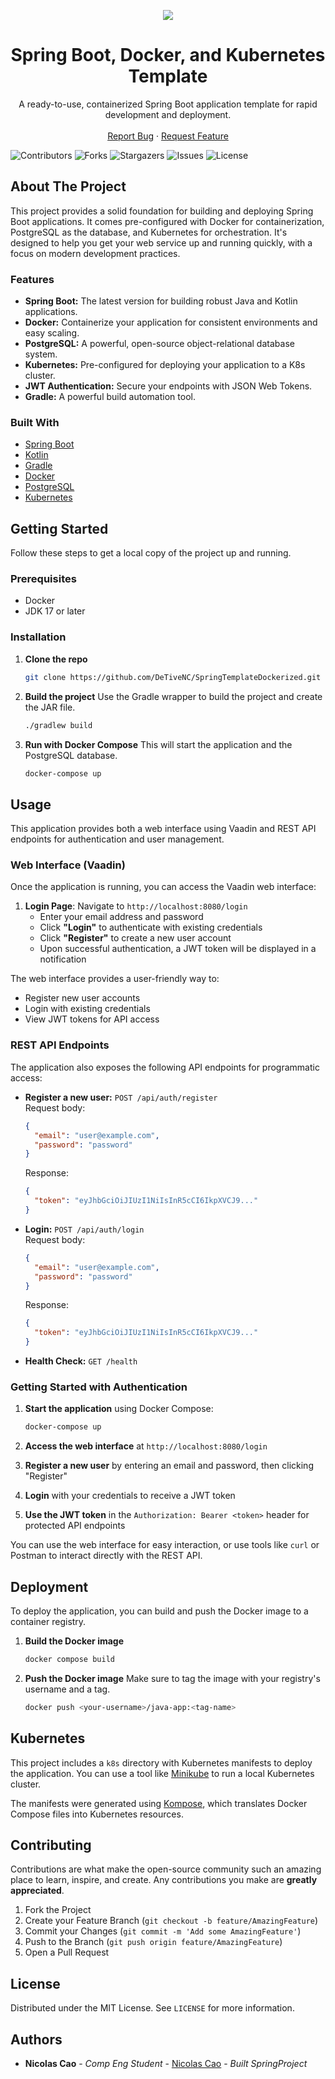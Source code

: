 <p align="center">
  <a href="https://skillicons.dev">
    <img src="https://skillicons.dev/icons?i=git,githubactions,kubernetes,docker,gradle,postgres,spring,kotlin&perline=8" />
  </a>
</p>

<h1 align="center">Spring Boot, Docker, and Kubernetes Template</h1>

<p align="center">
  A ready-to-use, containerized Spring Boot application template for rapid development and deployment.
  <br/>
  <br/>
  <a href="https://github.com/DeTiveNC/SpringTemplateDockerized/issues">Report Bug</a>
  ·
  <a href="https://github.com/DeTiveNC/SpringTemplateDockerized/issues">Request Feature</a>
</p>


  ![Contributors](https://img.shields.io/github/contributors/DeTiveNC/SpringTemplateDockerized?color=dark-green)
  ![Forks](https://img.shields.io/github/forks/DeTiveNC/SpringTemplateDockerized?style=social)
  ![Stargazers](https://img.shields.io/github/stars/DeTiveNC/SpringTemplateDockerized?style=social)
  ![Issues](https://img.shields.io/github/issues/DeTiveNC/SpringTemplateDockerized)
  ![License](https://img.shields.io/github/license/DeTiveNC/SpringTemplateDockerized)

## About The Project

This project provides a solid foundation for building and deploying Spring Boot applications. It comes pre-configured with Docker for containerization, PostgreSQL as the database, and Kubernetes for orchestration. It's designed to help you get your web service up and running quickly, with a focus on modern development practices.

### Features

*   **Spring Boot:** The latest version for building robust Java and Kotlin applications.
*   **Docker:** Containerize your application for consistent environments and easy scaling.
*   **PostgreSQL:** A powerful, open-source object-relational database system.
*   **Kubernetes:** Pre-configured for deploying your application to a K8s cluster.
*   **JWT Authentication:** Secure your endpoints with JSON Web Tokens.
*   **Gradle:** A powerful build automation tool.

### Built With

*   [Spring Boot](https://spring.io/projects/spring-boot)
*   [Kotlin](https://kotlinlang.org/)
*   [Gradle](https://gradle.org/)
*   [Docker](https://www.docker.com/)
*   [PostgreSQL](https://www.postgresql.org/)
*   [Kubernetes](https://kubernetes.io/)

## Getting Started

Follow these steps to get a local copy of the project up and running.

### Prerequisites

*   Docker
*   JDK 17 or later

### Installation

1.  **Clone the repo**
    ```sh
    git clone https://github.com/DeTiveNC/SpringTemplateDockerized.git
    ```
2.  **Build the project**
    Use the Gradle wrapper to build the project and create the JAR file.
    ```sh
    ./gradlew build
    ```
3.  **Run with Docker Compose**
    This will start the application and the PostgreSQL database.
    ```sh
    docker-compose up
    ```

## Usage

This application provides both a web interface using Vaadin and REST API endpoints for authentication and user management.

### Web Interface (Vaadin)

Once the application is running, you can access the Vaadin web interface:

1. **Login Page**: Navigate to `http://localhost:8080/login`
   - Enter your email address and password
   - Click **"Login"** to authenticate with existing credentials
   - Click **"Register"** to create a new user account
   - Upon successful authentication, a JWT token will be displayed in a notification

The web interface provides a user-friendly way to:
- Register new user accounts
- Login with existing credentials
- View JWT tokens for API access

### REST API Endpoints

The application also exposes the following API endpoints for programmatic access:

*   **Register a new user:**
    `POST /api/auth/register`
    <br>
    Request body:
    ```json
    {
      "email": "user@example.com",
      "password": "password"
    }
    ```
    Response:
    ```json
    {
      "token": "eyJhbGciOiJIUzI1NiIsInR5cCI6IkpXVCJ9..."
    }
    ```

*   **Login:**
    `POST /api/auth/login`
    <br>
    Request body:
    ```json
    {
      "email": "user@example.com",
      "password": "password"
    }
    ```
    Response:
    ```json
    {
      "token": "eyJhbGciOiJIUzI1NiIsInR5cCI6IkpXVCJ9..."
    }
    ```

*   **Health Check:**
    `GET /health`

### Getting Started with Authentication

1. **Start the application** using Docker Compose:
   ```sh
   docker-compose up
   ```

2. **Access the web interface** at `http://localhost:8080/login`

3. **Register a new user** by entering an email and password, then clicking "Register"

4. **Login** with your credentials to receive a JWT token

5. **Use the JWT token** in the `Authorization: Bearer <token>` header for protected API endpoints

You can use the web interface for easy interaction, or use tools like `curl` or Postman to interact directly with the REST API.

## Deployment

To deploy the application, you can build and push the Docker image to a container registry.

1.  **Build the Docker image**
    ```sh
    docker compose build
    ```
2.  **Push the Docker image**
    Make sure to tag the image with your registry's username and a tag.
    ```sh
    docker push <your-username>/java-app:<tag-name>
    ```

## Kubernetes

This project includes a `k8s` directory with Kubernetes manifests to deploy the application. You can use a tool like [Minikube](https://minikube.sigs.k8s.io/docs/) to run a local Kubernetes cluster.

The manifests were generated using [Kompose](https://kompose.io/), which translates Docker Compose files into Kubernetes resources.

## Contributing

Contributions are what make the open-source community such an amazing place to learn, inspire, and create. Any contributions you make are **greatly appreciated**.

1.  Fork the Project
2.  Create your Feature Branch (`git checkout -b feature/AmazingFeature`)
3.  Commit your Changes (`git commit -m 'Add some AmazingFeature'`)
4.  Push to the Branch (`git push origin feature/AmazingFeature`)
5.  Open a Pull Request

## License

Distributed under the MIT License. See `LICENSE` for more information.

## Authors

*   **Nicolas Cao** - *Comp Eng Student* - [Nicolas Cao](https://github.com/detivenc) - *Built SpringProject*
